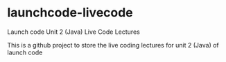 # launchcode-livecode
Launch code Unit 2 (Java) Live Code Lectures

This is a github project to store the live coding lectures for unit 2 (Java) of launch code
